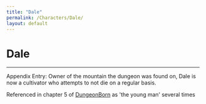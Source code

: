 ```yaml
---
title: "Dale"
permalink: /Characters/Dale/
layout: default
---
```

# Dale
---
Appendix Entry: Owner of the mountain the dungeon was found on, Dale is now a cultivator who attempts to not die on a regular basis.

Referenced in chapter 5 of [DungeonBorn](../../_Books/DivineDungeon/DungeonBorn.md) as 'the young man' several times